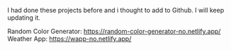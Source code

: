 I had done these projects before and i thought to add to Github. I will keep updating it.

Random Color Generator: https://random-color-generator-no.netlify.app/
<br />
Weather App: https://wapp-no.netlify.app/
